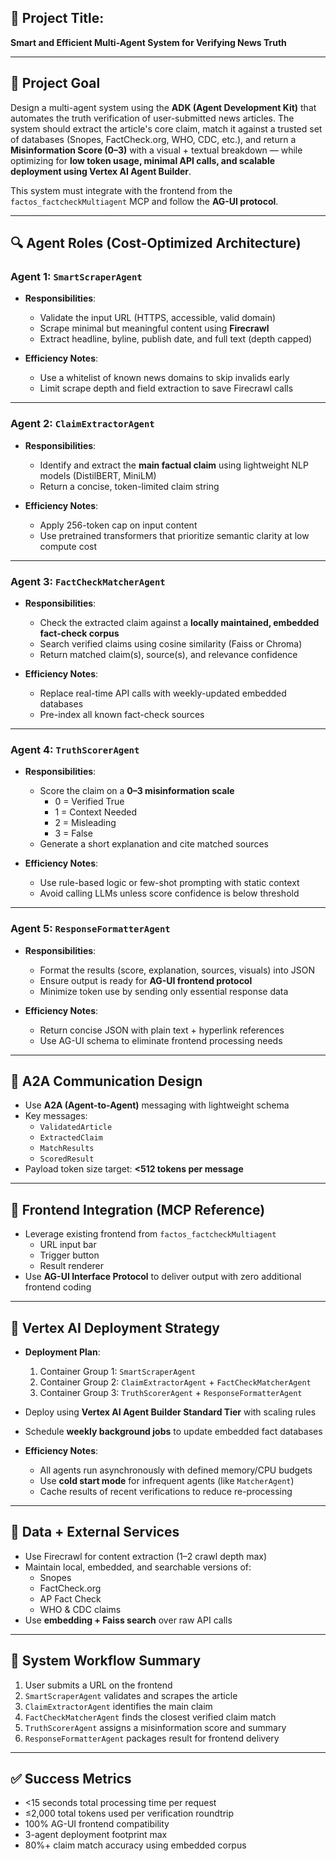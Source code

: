 ## 🧠 Project Title:
**Smart and Efficient Multi-Agent System for Verifying News Truth**

---

## 🎯 Project Goal
Design a multi-agent system using the **ADK (Agent Development Kit)** that automates the truth verification of user-submitted news articles. The system should extract the article's core claim, match it against a trusted set of databases (Snopes, FactCheck.org, WHO, CDC, etc.), and return a **Misinformation Score (0–3)** with a visual + textual breakdown — while optimizing for **low token usage, minimal API calls, and scalable deployment using Vertex AI Agent Builder**.

This system must integrate with the frontend from the `factos_factcheckMultiagent` MCP and follow the **AG-UI protocol**.

---

## 🔍 Agent Roles (Cost-Optimized Architecture)
### Agent 1: `SmartScraperAgent`
- **Responsibilities**:
  - Validate the input URL (HTTPS, accessible, valid domain)
  - Scrape minimal but meaningful content using **Firecrawl**
  - Extract headline, byline, publish date, and full text (depth capped)

- **Efficiency Notes**:
  - Use a whitelist of known news domains to skip invalids early
  - Limit scrape depth and field extraction to save Firecrawl calls

---

### Agent 2: `ClaimExtractorAgent`
- **Responsibilities**:
  - Identify and extract the **main factual claim** using lightweight NLP models (DistilBERT, MiniLM)
  - Return a concise, token-limited claim string

- **Efficiency Notes**:
  - Apply 256-token cap on input content
  - Use pretrained transformers that prioritize semantic clarity at low compute cost

---

### Agent 3: `FactCheckMatcherAgent`
- **Responsibilities**:
  - Check the extracted claim against a **locally maintained, embedded fact-check corpus**
  - Search verified claims using cosine similarity (Faiss or Chroma)
  - Return matched claim(s), source(s), and relevance confidence

- **Efficiency Notes**:
  - Replace real-time API calls with weekly-updated embedded databases
  - Pre-index all known fact-check sources

---

### Agent 4: `TruthScorerAgent`
- **Responsibilities**:
  - Score the claim on a **0–3 misinformation scale**
    - 0 = Verified True
    - 1 = Context Needed
    - 2 = Misleading
    - 3 = False
  - Generate a short explanation and cite matched sources

- **Efficiency Notes**:
  - Use rule-based logic or few-shot prompting with static context
  - Avoid calling LLMs unless score confidence is below threshold

---

### Agent 5: `ResponseFormatterAgent`
- **Responsibilities**:
  - Format the results (score, explanation, sources, visuals) into JSON
  - Ensure output is ready for **AG-UI frontend protocol**
  - Minimize token use by sending only essential response data

- **Efficiency Notes**:
  - Return concise JSON with plain text + hyperlink references
  - Use AG-UI schema to eliminate frontend processing needs

---

## 🔁 A2A Communication Design
- Use **A2A (Agent-to-Agent)** messaging with lightweight schema
- Key messages:
  - `ValidatedArticle`
  - `ExtractedClaim`
  - `MatchResults`
  - `ScoredResult`
- Payload token size target: **<512 tokens per message**

---

## 🧩 Frontend Integration (MCP Reference)
- Leverage existing frontend from `factos_factcheckMultiagent`
  - URL input bar
  - Trigger button
  - Result renderer
- Use **AG-UI Interface Protocol** to deliver output with zero additional frontend coding

---

## 🚀 Vertex AI Deployment Strategy
- **Deployment Plan**:
  1. Container Group 1: `SmartScraperAgent`
  2. Container Group 2: `ClaimExtractorAgent` + `FactCheckMatcherAgent`
  3. Container Group 3: `TruthScorerAgent` + `ResponseFormatterAgent`
- Deploy using **Vertex AI Agent Builder Standard Tier** with scaling rules
- Schedule **weekly background jobs** to update embedded fact databases

- **Efficiency Notes**:
  - All agents run asynchronously with defined memory/CPU budgets
  - Use **cold start mode** for infrequent agents (like `MatcherAgent`)
  - Cache results of recent verifications to reduce re-processing

---

## 🔌 Data + External Services
- Use Firecrawl for content extraction (1–2 crawl depth max)
- Maintain local, embedded, and searchable versions of:
  - Snopes
  - FactCheck.org
  - AP Fact Check
  - WHO & CDC claims
- Use **embedding + Faiss search** over raw API calls

---

## 🔄 System Workflow Summary
1. User submits a URL on the frontend
2. `SmartScraperAgent` validates and scrapes the article
3. `ClaimExtractorAgent` identifies the main claim
4. `FactCheckMatcherAgent` finds the closest verified claim match
5. `TruthScorerAgent` assigns a misinformation score and summary
6. `ResponseFormatterAgent` packages result for frontend delivery

---

## ✅ Success Metrics
- <15 seconds total processing time per request
- ≤2,000 total tokens used per verification roundtrip
- 100% AG-UI frontend compatibility
- 3-agent deployment footprint max
- 80%+ claim match accuracy using embedded corpus

